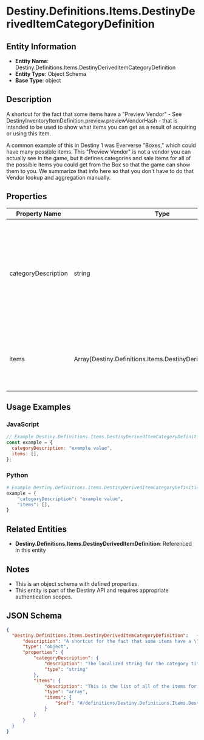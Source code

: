 # Destiny.Definitions.Items.DestinyDerivedItemCategoryDefinition

## Entity Information
- **Entity Name**: Destiny.Definitions.Items.DestinyDerivedItemCategoryDefinition
- **Entity Type**: Object Schema
- **Base Type**: object

## Description
A shortcut for the fact that some items have a "Preview Vendor" - See DestinyInventoryItemDefinition.preview.previewVendorHash - that is intended to be used to show what items you can get as a result of acquiring or using this item.
A common example of this in Destiny 1 was Eververse "Boxes," which could have many possible items. This "Preview Vendor" is not a vendor you can actually see in the game, but it defines categories and sale items for all of the possible items you could get from the Box so that the game can show them to you. We summarize that info here so that you don't have to do that Vendor lookup and aggregation manually.

## Properties

| Property Name | Type | Description | Required |
|---------------|------|-------------|----------|
| categoryDescription | string | The localized string for the category title. This will be something describing the items you can get as a group, or your likelihood/the quantity you'll get. | No |
| items | Array[Destiny.Definitions.Items.DestinyDerivedItemDefinition] | This is the list of all of the items for this category and the basic properties we'll know about them. | No |

## Usage Examples

### JavaScript
```javascript
// Example Destiny.Definitions.Items.DestinyDerivedItemCategoryDefinition object
const example = {
  categoryDescription: "example value",
  items: [],
};
```

### Python
```python
# Example Destiny.Definitions.Items.DestinyDerivedItemCategoryDefinition object
example = {
    "categoryDescription": "example value",
    "items": [],
}
```

## Related Entities
- **Destiny.Definitions.Items.DestinyDerivedItemDefinition**: Referenced in this entity

## Notes
- This is an object schema with defined properties.
- This entity is part of the Destiny API and requires appropriate authentication scopes.

## JSON Schema
```json
{
  "Destiny.Definitions.Items.DestinyDerivedItemCategoryDefinition":   {
      "description": "A shortcut for the fact that some items have a \"Preview Vendor\" - See DestinyInventoryItemDefinition.preview.previewVendorHash - that is intended to be used to show what items you can get as a result of acquiring or using this item.\r\nA common example of this in Destiny 1 was Eververse \"Boxes,\" which could have many possible items. This \"Preview Vendor\" is not a vendor you can actually see in the game, but it defines categories and sale items for all of the possible items you could get from the Box so that the game can show them to you. We summarize that info here so that you don't have to do that Vendor lookup and aggregation manually.",
      "type": "object",
      "properties": {
          "categoryDescription": {
              "description": "The localized string for the category title. This will be something describing the items you can get as a group, or your likelihood/the quantity you'll get.",
              "type": "string"
          },
          "items": {
              "description": "This is the list of all of the items for this category and the basic properties we'll know about them.",
              "type": "array",
              "items": {
                  "$ref": "#/definitions/Destiny.Definitions.Items.DestinyDerivedItemDefinition"
              }
          }
      }
  }
}
```
